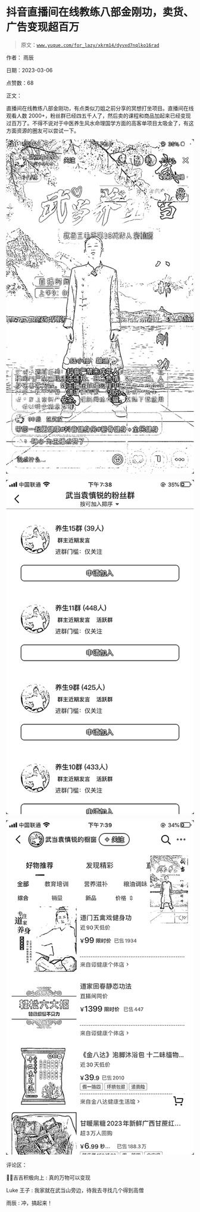 # 抖音直播间在线教练八部金刚功，卖货、广告变现超百万

> 原文：[`www.yuque.com/for_lazy/xkrm14/dyvxd7nqlko16rad`](https://www.yuque.com/for_lazy/xkrm14/dyvxd7nqlko16rad)



作者： 雨辰 

日期：2023-03-06 

点赞数：68 

正文： 

直播间在线教练八部金刚功，有点类似刀姐之前分享的冥想打坐项目。直播间在线观看人数 2000+，粉丝群已经四五千人了，然后卖的课程和商品加起来已经变现过百万了。不得不说对于中医养生风水命理国学方面的高客单项目太吸金了，有这方面资源的圈友可以尝试一下。 

![](img/4a04d3f04d9a62d95cb0bccf655496d5.png) 

![](img/8825d6b2474de7434b1775c7fc3c1121.png) 

![](img/c474e7ba19d9caf3a73e6ee0fc6b2205.png) 

评论区： 

💪🏻吉吉积极向上 : 真的万物可以变现 

Luke 王子 : 我家就在武当山旁边，待我去寻找几个得到高僧 

雨辰 : 冲，搞起来！ 

